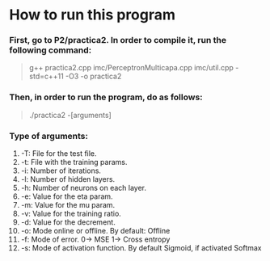 # How to run this program
### First, go to P2/practica2. In order to compile it, run the following command:
> g++ practica2.cpp imc/PerceptronMulticapa.cpp imc/util.cpp -std=c++11 -O3 -o practica2
### Then, in order to run the program, do as follows:
> ./practica2 -[arguments]
### Type of arguments:
1. -T: File for the test file.
2. -t: File with the training params.
3. -i: Number of iterations.
4. -l: Number of hidden layers.
5. -h: Number of neurons on each layer.
6. -e: Value for the eta param.
7. -m: Value for the mu param.
8. -v: Value for the training ratio.
9. -d: Value for the decrement.
10. -o: Mode online or offline. By default: Offline
11. -f: Mode of error. 0-> MSE 1-> Cross entropy
12. -s: Mode of activation function. By default Sigmoid, if activated Softmax
